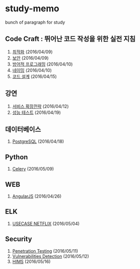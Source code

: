 # study-memo
bunch of paragraph for study

## Code Craft : 뛰어난 코드 작성을 위한 실전 지침

1. [최적화](code_craft/optimize.md) (2016/04/09)
2. [보안](code_craft/security.md) (2016/04/09)
3. [방어적 프로그래밍](code_craft/defensive_programming.md) (2016/04/10)
4. [네이밍](code_craft/naming.md) (2016/04/10)
5. [코드 설계](code_craft/code_architecture.md) (2016/04/15)

## 강연

1. [서비스 확장전략](seminar/service_expand.md) (2016/04/12)
2. [성능 테스트](seminar/performance_testing.md) (2016/04/19)

## 데이터베이스

1. [PostgreSQL](database/postgresql.md) (2016/04/18)

## Python

1. [Celery](python/celery.md) (2016/05/09)

## WEB

1. [AngularJS](web/AngularJS.md) (2016/04/26)

## ELK

1. [USECASE NETFLIX](elk/usercase/netflix.md) (2016/05/04)

## Security

1. [Penetration Testing](security/penetration_testing.md) (2016/05/11)
2. [Vulnerabilities Detection](security/vulnerabilities_detection.md) (2016/05/12)
3. [HIMS](security/hims_security.md) (2016/05/16)
